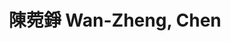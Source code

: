 ---
chinese_name: 陳菀錚
english_name: Wan-Zheng, Chen
title: 陳菀錚 Wan-Zheng, Chen
id: chenwanzheng
collection: members
position: Part-time Research Assistant
type: part-time research assistant
department: 經濟學系碩士班一年級
image_path: https://source.unsplash.com/collection/139386/600x600?a=.png
photo: pt_ra/bio-photo.jpg
blurb: 123
---